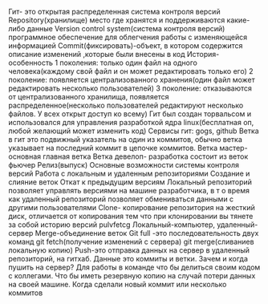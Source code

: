 Гит- это открытая распределенная система контроля версий
Repository(хранилище) место где хранятся и поддерживаются какие-либо данные
Version control system(система контроля версий) программное обеспечение для облегчения работы с изменяющейся информацией 
Commit(фиксировать)-объект, в котором содержится описание изменений ,которые были внесены в код 
История- особенность 
1 поколения: только один файл на одного человека(каждому свой файл и он может редактировать только его) 2 поколение: появляется централизованного хранения(один файл  может редактировать несколько пользователей) 3 поколение: отказываются от централизованного хранилища, появляется распределенное(несколько пользователей редактируют несколько файлов. У всех открыт доступ ко всему)
Гит был создан торвальсом и использовался для управления разработкой ядра linux(бесплатная оп, любой желающий может изменить код)
Сервисы гит: gogs, github 
Ветка в гит это подвижный указатель на один из коммитов, обычно ветка указывает на последний коммит в цепочке коммитов.
Ветка мастер- основная главная ветка
Ветка девелоп- разработка состоит из веток фьючер
Релиз(выпуск)
Основные возможности системы контроля версий
Работа с локальным и удаленным репозиториями
Создание и слияние веток
Откат к предыдущим версиям
Локальный репозиторий позволяет управлять версиями на машине разработчика, в т о время как удаленный репозиторий позволяет обмениваться данными с другими пользователями
Clone- копирование репозитория на жесткий диск, отличается от копирования тем что при клонировании вы тянете за собой  историю версий
pulvfetcg
Локальный-компьютер, удаленный-сервер
Merge-объединение веток
Git full -это последовательность двух команд git fetch(получение изменений с сервера) git merge(сливаниев локальную копию)
Push-это отправка данных на сервер в удаленный репозиторий, на гитхаб. Данные это коммиты и ветки.
Зачем и когда пушить на сервер?
Для работы в команде что бы делиться своим кодом с коллегами. Что бы иметь резервную копию на случай потери данных на своей машине. Когда сделали новый коммит или несколько коммитов
